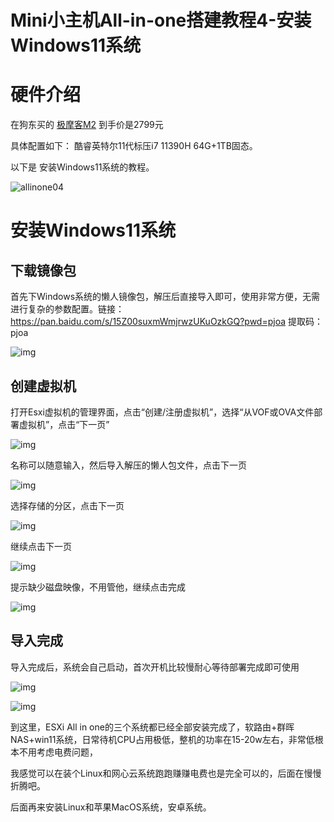 # Mini小主机All-in-one搭建教程4-安装Windows11系统



# 硬件介绍

在狗东买的 [极摩客M2](https://u.jd.com/Pq3ObYl) 到手价是2799元

具体配置如下： 酷睿英特尔11代标压i7 11390H  64G+1TB固态。

以下是 安装Windows11系统的教程。

![allinone04](https://imgoss.xgss.net/picgo/allinone04.jpg?aliyun)

# 安装Windows11系统

## 下载镜像包

首先下Windows系统的懒人镜像包，解压后直接导入即可，使用非常方便，无需进行复杂的参数配置。链接：https://pan.baidu.com/s/15Z00suxmWmjrwzUKuOzkGQ?pwd=pjoa 提取码：pjoa

![img](https://imgoss.xgss.net/picgo/e698895c617748d18381ee2fe6b10f07.png?aliyun)



## 创建虚拟机

打开Esxi虚拟机的管理界面，点击“创建/注册虚拟机”，选择“从VOF或OVA文件部署虚拟机”，点击“下一页”

![img](https://imgoss.xgss.net/picgo/d200e9ec7ca4485f8a68770d6182a76c.png?aliyun)



名称可以随意输入，然后导入解压的懒人包文件，点击下一页

![img](https://imgoss.xgss.net/picgo/d2ca9be8cdee44cb9ec51b4dd927915e.png?aliyun)



选择存储的分区，点击下一页 

![img](https://imgoss.xgss.net/picgo/862dfe728fff4c1a9e15b25dc712ef6e.png?aliyun)



继续点击下一页

![img](https://imgoss.xgss.net/picgo/3c4fe8beb455425397dbc5018962a7f1.png?aliyun)

提示缺少磁盘映像，不用管他，继续点击完成

![img](https://imgoss.xgss.net/picgo/6c1b638443b0414282a0d433bc7d4262.png?aliyun)



## 导入完成

导入完成后，系统会自己启动，首次开机比较慢耐心等待部署完成即可使用

![img](https://imgoss.xgss.net/picgo/116c61928c8c41058717a8153a140ebb.png?aliyun)

![img](https://imgoss.xgss.net/picgo/72153e9ed1aa4d7a975332eec9941fb2.png?aliyun)

 

到这里，ESXi All in one的三个系统都已经全部安装完成了，软路由+群晖NAS+win11系统，日常待机CPU占用极低，整机的功率在15-20w左右，非常低根本不用考虑电费问题，

我感觉可以在装个Linux和网心云系统跑跑赚赚电费也是完全可以的，后面在慢慢折腾吧。

后面再来安装Linux和苹果MacOS系统，安卓系统。